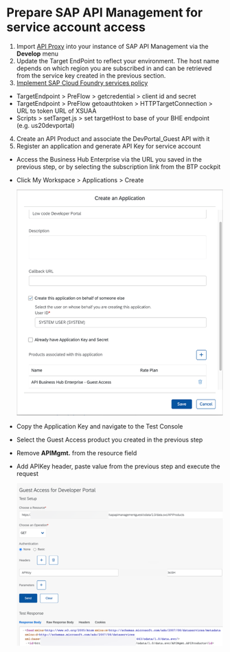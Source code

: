 # Prepare SAP API Management for service account access
1. Import [API Proxy](https://github.com/SAP-samples/btp-create-api-integrations/raw/low-code-dev-portal/DevPortal_Guest.zip) into your instance of SAP API Management via the **Develop** menu
2. Update the Target EndPoint to reflect your environment. The host name depends on which region you are subscribed in and can be retrieved from the service key created in the previous section.
3. [Implement SAP Cloud Foundry services policy](https://api.sap.com/policytemplate/SAPCloudFoundryXSUAAJWTToken)
  - TargetEndpoint > PreFlow > getcredential > client id and secret
  - TargetEndpoint > PreFlow getoauthtoken > HTTPTargetConnection > URL to token URL of XSUAA
  - Scripts > setTarget.js > set targetHost to base of your BHE endpoint (e.g. us20devportal)
4. Create an API Product and associate the DevPortal_Guest API with it
5. Register an application and generate API Key for service account
  - Access the Business Hub Enterprise via the URL you saved in the previous step, or by selecting the subscription link from the BTP cockpit
  - Click My Workspace > Applications > Create

    ![Create application details](./img/CreateApplication.png)

  - Copy the Application Key and navigate to the Test Console
  - Select the Guest Access product you created in the previous step
  - Remove **APIMgmt.** from the resource field
  - Add APIKey header, paste value from the previous step and execute the request

    ![Test API](./img/TestConsole.png)